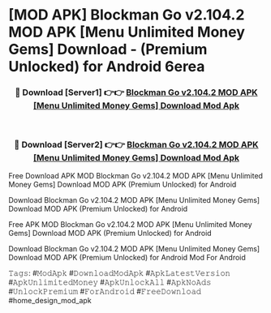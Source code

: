 # [MOD APK] Blockman Go v2.104.2 MOD APK [Menu Unlimited Money Gems] Download - (Premium Unlocked) for Android 6erea



<div align="center">
<h3>🔴 Download [Server1] 👉👉 <a href="https://momento.my/?title=Blockman_Go_v2.104.2_MOD_APK_[Menu_Unlimited_Money_Gems]_Download">Blockman Go v2.104.2 MOD APK [Menu Unlimited Money Gems] Download Mod Apk</a></h3><br>

<h3>🔴 Download [Server2] 👉👉 <a href="https://momento.my/?title=Blockman_Go_v2.104.2_MOD_APK_[Menu_Unlimited_Money_Gems]_Download">Blockman Go v2.104.2 MOD APK [Menu Unlimited Money Gems] Download Mod Apk</a></h3>
</div>



Free Download APK MOD Blockman Go v2.104.2 MOD APK [Menu Unlimited Money Gems] Download MOD APK (Premium Unlocked) for Android

Download Blockman Go v2.104.2 MOD APK [Menu Unlimited Money Gems] Download MOD APK (Premium Unlocked) for Android

Free APK MOD Blockman Go v2.104.2 MOD APK [Menu Unlimited Money Gems] Download MOD APK (Premium Unlocked) for Android

Download Blockman Go v2.104.2 MOD APK [Menu Unlimited Money Gems] Download MOD APK (Premium Unlocked) for Android Mod For Android

𝚃𝚊𝚐𝚜: #𝙼𝚘𝚍𝙰𝚙𝚔 #𝙳𝚘𝚠𝚗𝚕𝚘𝚊𝚍𝙼𝚘𝚍𝙰𝚙𝚔 #𝙰𝚙𝚔𝙻𝚊𝚝𝚎𝚜𝚝𝚅𝚎𝚛𝚜𝚒𝚘𝚗 #𝙰𝚙𝚔𝚄𝚗𝚕𝚒𝚖𝚒𝚝𝚎𝚍𝙼𝚘𝚗𝚎𝚢 #𝙰𝚙𝚔𝚄𝚗𝚕𝚘𝚌𝚔𝙰𝚕𝚕 #𝙰𝚙𝚔𝙽𝚘𝙰𝚍𝚜 #𝚄𝚗𝚕𝚘𝚌𝚔𝙿𝚛𝚎𝚖𝚒𝚞𝚖 #𝙵𝚘𝚛𝙰𝚗𝚍𝚛𝚘𝚒𝚍 #𝙵𝚛𝚎𝚎𝙳𝚘𝚠𝚗𝚕𝚘𝚊𝚍 #home_design_mod_apk
